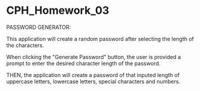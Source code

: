 # CPH_Homework_03

PASSWORD GENERATOR:

This application will create a random password after selecting the length of the characters.






When clicking the "Generate Password" button, the user is provided a prompt to enter the desired character length of the password.

THEN, the application will create a password of that inputed length of uppercase letters, lowercase letters, special characters and numbers. 